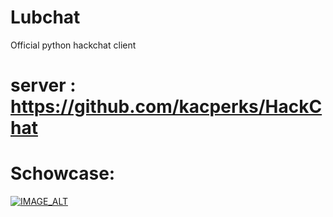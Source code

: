 # Lubchat
Official python hackchat client

# server : https://github.com/kacperks/HackChat

# Schowcase:
[![IMAGE_ALT](https://img.youtube.com/vi/lbospO9e3G0/0.jpg)]([https://www.youtube.com/watch?v=UmX4kyB2wfg](https://www.youtube.com/watch?v=lbospO9e3G0))
